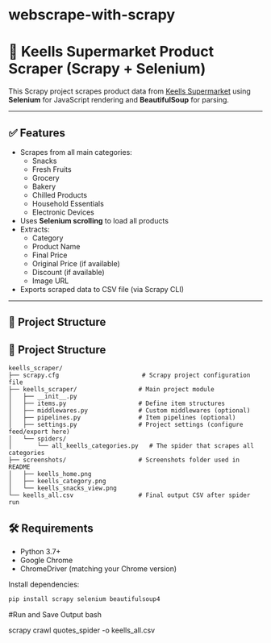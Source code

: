 # webscrape-with-scrapy


# 🛒 Keells Supermarket Product Scraper (Scrapy + Selenium)

This Scrapy project scrapes product data from [Keells Supermarket](https://www.keellssuper.com/) using **Selenium** for JavaScript rendering and **BeautifulSoup** for parsing.

---

## ✅ Features

- Scrapes from all main categories:
  - Snacks
  - Fresh Fruits
  - Grocery
  - Bakery
  - Chilled Products
  - Household Essentials
  - Electronic Devices
- Uses **Selenium scrolling** to load all products
- Extracts:
  - Category
  - Product Name
  - Final Price
  - Original Price (if available)
  - Discount (if available)
  - Image URL
- Exports scraped data to CSV file (via Scrapy CLI)

---

## 📁 Project Structure

## 📂 Project Structure

```text
keells_scraper/
├── scrapy.cfg                       # Scrapy project configuration file
├── keells_scraper/                 # Main project module
│   ├── __init__.py
│   ├── items.py                    # Define item structures
│   ├── middlewares.py              # Custom middlewares (optional)
│   ├── pipelines.py                # Item pipelines (optional)
│   ├── settings.py                 # Project settings (configure feed/export here)
│   └── spiders/
│       └── all_keells_categories.py   # The spider that scrapes all categories
├── screenshots/                    # Screenshots folder used in README
│   ├── keells_home.png
│   ├── keells_category.png
│   └── keells_snacks_view.png
└── keells_all.csv                  # Final output CSV after spider run
```


## 🛠 Requirements

- Python 3.7+
- Google Chrome
- ChromeDriver (matching your Chrome version)

Install dependencies:

```bash
pip install scrapy selenium beautifulsoup4
```

#Run and Save Output
bash

scrapy crawl quotes_spider -o keells_all.csv



